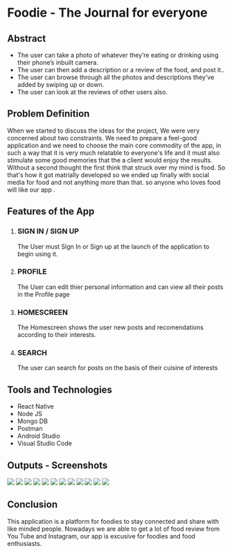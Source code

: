<h1>Foodie - The Journal for everyone</h1>

<h2>Abstract</h2>
<ul>
  
  <li>
  The user can take a photo of whatever they’re eating or drinking using their phone’s inbuilt camera.
  </li>
  <li>
  The user can then add a description or a review of the food, and post it..
  </li>
  <li>
  The user can browse through all the photos and descriptions they’ve added by swiping up or down.
  </li>
  <li>
  The user can look at the reviews of other users also.
  </li>
  
</ul>

<h2>Problem Definition</h2>
<p>When we started to discuss the
ideas for the project, We were
very concerned about two
constraints.
We need to prepare a feel-good
application and we need to
choose the main core commodity
of the app, in such a way that it is
very much relatable
to everyone's life and it must also
stimulate some good memories
that the
a client would enjoy the results.
Without a second thought the first
think that struck over my mind is
food.
So that's how it got matrially
developed
so we ended up finally with social
media for food and not anything
more than that. so anyone who
loves food will like our app .
</p>

<h2>Features of the App</h2>

<ol>
  
  <li> <h3>SIGN IN / SIGN UP</h3>
  The User must Sign In or Sign up at the launch of the
application to begin using it.

  </li>
  <li> <h3>PROFILE</h3>
  The User can edit thier personal information and can view
all their posts in the Profile page

  </li>
  <li> <h3>HOMESCREEN</h3>
 The Homescreen shows the user new posts and
recomendations according to their interests.

  </li>
  <li> <h3>SEARCH</h3>
  The user can search for posts on the basis of their cuisine
of interests
  </li>
  
</ol>


<h2>Tools and Technologies</h2>
<ul>
  
  <li>
  React Native
  </li>
  <li>
  Node JS
  </li>
  <li>
  Mongo DB

  </li>
  <li>
  Postman
  </li>
  
  <li>
  Android Studio
  </li>
  <li>
  Visual Studio Code

  </li>
  
</ul>

<h2>Outputs - Screenshots</h2>
<img src="https://github.com/HarshiniSK/Foodie/blob/master/screenshots/Picture1.jpg">
<img src="https://github.com/HarshiniSK/Foodie/blob/master/screenshots/Picture2.jpg">
<img src="https://github.com/HarshiniSK/Foodie/blob/master/screenshots/Picture3.jpg">
<img src="https://github.com/HarshiniSK/Foodie/blob/master/screenshots/Picture4.png">
<img src="https://github.com/HarshiniSK/Foodie/blob/master/screenshots/Picture5.png">
<img src="https://github.com/HarshiniSK/Foodie/blob/master/screenshots/Picture6.png">
<img src="https://github.com/HarshiniSK/Foodie/blob/master/screenshots/Picture7.png">
<img src="https://github.com/HarshiniSK/Foodie/blob/master/screenshots/Picture8.png">
<img src="https://github.com/HarshiniSK/Foodie/blob/master/screenshots/Picture9.png">
<img src="https://github.com/HarshiniSK/Foodie/blob/master/screenshots/Picture10.png">
<img src="https://github.com/HarshiniSK/Foodie/blob/master/screenshots/Picture11.png">
<img src="https://github.com/HarshiniSK/Foodie/blob/master/screenshots/Picture12.png">


<h2>Conclusion</h2>
<p>This application is a platform for
foodies to stay connected and share
with like minded people. Nowadays
we are able to get a lot of food review
from You Tube and Instagram, our
app is excusive for foodies and food
enthusiasts.
</p>




